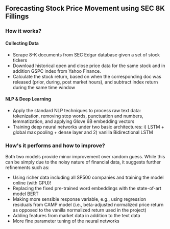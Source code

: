 ## Forecasting Stock Price Movement using SEC 8K Fillings


### How it works?


#### Collecting Data
* Scrape 8-K documents from SEC Edgar database given a set of stock tickers
* Download historical open and close price data for the same stock and in addition GSPC index from Yahoo Finance.
* Calculate the stock return, based on when the corresponding doc was released (prior, during, post market hours), and subtract index return during the same time window


#### NLP & Deep Learning

* Apply the standard NLP techniques to process raw text data: tokenization, removing stop words, punctuation and numbers, lemmatization, and applying Glove 6B embedding vectors
* Training deep neural networks under two basic architectures: i) LSTM + global max pooling + dense layer and 2) vanilla Bidirectional LSTM


### How's it performs and how to improve?
Both two models provide minor improvement over random guess. While this can be simply due to the noisy nature of financial data, it suggests further refinements such as:
* Using richer data including all SP500 companies and training the model online (with GPU)!
* Replacing the fixed pre-trained word embeddings with the state-of-art model BERT
* Making more sensible response variable, e.g., using regression residuals from CAMP model (i.e., beta-adjusted normalized price return as opposed to the vanilla normalized return used in the project)
* Adding features from market data in addition to the text data
* More fine parameter tuning of the neural networks
